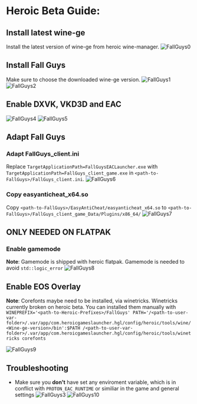 # Heroic Beta Guide:

## Install latest wine-ge

Install the latest version of wine-ge from heroic wine-manager.
![FallGuys0](https://user-images.githubusercontent.com/61798668/182595187-a6487373-7526-48d2-94e9-9415cc95e08b.png)

## Install Fall Guys

Make sure to choose the downloaded wine-ge version.
![FallGuys1](https://user-images.githubusercontent.com/61798668/182595491-71206b81-a142-42cf-abd5-396900520d62.png)
![FallGuys2](https://user-images.githubusercontent.com/61798668/182595504-792f911a-1245-40ca-9db4-6d629565e4e7.png)

## Enable DXVK, VKD3D and EAC
![FallGuys4](https://user-images.githubusercontent.com/61798668/182595830-0e021a3c-a1d6-462d-aee6-8de21987f0c1.png)
![FallGuys5](https://user-images.githubusercontent.com/61798668/182595851-c35f7a9a-bae0-4795-809d-e575ca025b92.png)

## Adapt Fall Guys
### Adapt FallGuys_client.ini

Replace `TargetApplicationPath=FallGuysEACLauncher.exe` with `TargetApplicationPath=FallGuys_client_game.exe` in `<path-to-FallGuys>/FallGuys_client.ini`.
![FallGuys6](https://user-images.githubusercontent.com/61798668/182596359-234a7ba6-b22a-4ba8-b65d-b65b83dc6a94.png)

### Copy easyanticheat_x64.so

Copy `<path-to-FallGuys>/EasyAntiCheat/easyanticheat_x64.so` to `<path-to-FallGuys>/FallGuys_client_game_Data/Plugins/x86_64/`
![FallGuys7](https://user-images.githubusercontent.com/61798668/182596802-43f59e71-bb44-429e-a455-16065c9d8fe9.png)

## ONLY NEEDED ON FLATPAK
### Enable gamemode

**Note**: Gamemode is shipped with heroic flatpak. Gamemode is needed to avoid `std::logic_error`
![FallGuys8](https://user-images.githubusercontent.com/61798668/182597088-e7a085ba-23ed-4739-87f8-002ed37e5688.png)

## Enable EOS Overlay
**Note**: Corefonts maybe need to be installed, via winetricks. Winetricks currently broken on heroic beta. You can installed them manually with `WINEPREFIX='<path-to-Heroic-Prefixes>/FallGuys' PATH='/<path-to-user-var-folder>/.var/app/com.heroicgameslauncher.hgl/config/heroic/tools/wine/<Wine-ge-version>/bin':$PATH /<path-to-user-var-folder>/.var/app/com.heroicgameslauncher.hgl/config/heroic/tools/winetricks corefonts`

![FallGuys9](https://user-images.githubusercontent.com/61798668/182597519-ef5ca4e9-089d-4499-95e3-d7e09b05d062.png)

## Troubleshooting

- Make sure you **don't** have set any enviroment variable, which is in conflict with `PROTON_EAC_RUNTIME` or similiar in the game and general settings
![FallGuys3](https://user-images.githubusercontent.com/61798668/182599115-e937b9fd-b28c-4d43-80d8-1b01cc2b8442.png)
![FallGuys10](https://user-images.githubusercontent.com/61798668/182599239-1c3def8d-f3a3-46a3-8bad-3797fa528a4c.png)





